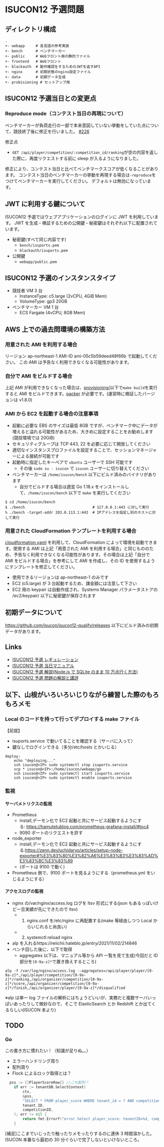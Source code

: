 # ISUCON12 予選問題

## ディレクトリ構成

```
.
+- webapp     # 各言語の参考実装
+- bench      # ベンチマーカー
+- public     # Webフロント用の静的ファイル
+- frontend   # Webフロント
+- blackauth  # 動作確認をするためのJWTを返すAPI
+- nginx      # 初期状態のnginx設定ファイル
+- data       # 初期データ生成
+- probisioning # セットアップ用
```

## ISUCON12 予選当日との変更点

### Reproduce mode（コンテスト当日の再現について）

ベンチマーカーが負荷走行の一部で本来意図していない挙動をしていた点について、競技終了後に修正を行いました。
[#226](https://github.com/isucon/isucon12-qualify/pull/226)

修正点

- `GET /api/player/competition/:competition_id/ranking`が空の内容を返した際に、再度リクエストする前に sleep が入るようになりました。

修正により、コンテスト当日と比べてベンチマークスコアが低くなることがあります。
コンテスト当日のベンチマーカーの挙動を再現する場合は`-reproduce`をつけてベンチマーカーを実行してください。
デフォルトは無効になっています。

## JWT に利用する鍵について

ISUCON12 予選ではウェブアプリケーションのログインに JWT を利用しています。 JWT を生成・検証するための公開鍵・秘密鍵はそれぞれ以下に配置されています。

- 秘密鍵(すべて同じ内容です)
  - `bench/isuports.pem`
  - `blackauth/isuports.pem`
- 公開鍵
  - `webapp/public.pem`

## ISUCON12 予選のインスタンスタイプ

- 競技者 VM 3 台
  - InstanceType: c5.large (2vCPU, 4GiB Mem)
  - VolumeType: gp3 20GB
- ベンチマーカー VM 1 台
  - ECS Fargate (4vCPU, 8GB Mem)

## AWS 上での過去問環境の構築方法

### 用意された AMI を利用する場合

リージョン ap-northeast-1 AMI-ID ami-05c5b59deed48f66b で起動してください。
この AMI は予告なく利用できなくなる可能性があります。

### 自分で AMI をビルドする場合

上記 AMI が利用できなくなった場合は、[provisioning/](provisioning/)以下で`make build`を実行すると AMI をビルドできます。[packer](https://www.packer.io/) が必要です。(運営時に検証したバージョンは v1.8.0)

### AMI から EC2 を起動する場合の注意事項

- 起動に必要な EBS のサイズは最低 8GB ですが、ベンチマーク中にデータが増えると溢れる可能性があるため、大きめに設定することをお勧めします(競技環境では 20GiB)
- セキュリティグループは TCP 443, 22 を必要に応じて開放してください
- 適切なインスタンスプロファイルを設定することで、セッションマネージャーによる接続が可能です
- 起動時に指定したキーペアで `ubuntu` ユーザーで SSH 可能です
  - その後 `sudo su - isucon` で `isucon` ユーザーに切り替えてください
- ベンチマーカーは `/home/isucon/bench` 以下にビルド済みのバイナリがあります
  - 自分でビルドする場合は適宜 Go 1.18.x をインストールして、`/home/isucon/bench` 以下で `make` を実行してください

```console
$ cd /home/isucon/bench
$ ./bench                               # 127.0.0.1:443 に対して実行
% ./bench -target-addr 203.0.113.1:443  # IPアドレスを指定し別のホストに対して実行
```

### 用意された CloudFormation テンプレートを利用する場合

[cloudformation.yaml](cloudformation.yaml) を利用して、CloudFormation によって環境を起動できます。使用する AMI は上記「用意された AMI を利用する場合」と同じもののため、予告なく利用できなくなる可能性があります。その場合は上記「自分で AMI をビルドする場合」を参考にして AMI を作成し、その ID を使用するようにテンプレートを修正してください。

- 使用できるリージョンは ap-northeast-1 のみです
- EC2 (c5.large) が 3 台起動するため、課金額には注意して下さい
- EC2 用の keypair は自動作成され、Systems Manager パラメータストアの /ec2/keypair/ 以下に秘密鍵が保存されます

## 初期データについて

https://github.com/isucon/isucon12-qualify/releases 以下にビルド済みの初期データがあります。

## Links

- [ISUCON12 予選 レギュレーション](https://isucon.net/archives/56671734.html)
- [ISUCON12 予選 当日マニュアル](https://gist.github.com/mackee/4320c18919c8f6f1867849378a17e651)
- [ISUCON12 予選 解説(Node.js で SQLite のまま 10 万点行く方法)](https://isucon.net/archives/56842718.html)
- [ISUCON12 予選 問題の解説と講評](https://isucon.net/archives/56850281.html)

## 以下、山根がいろいろいじりながら練習した際のもろもろメモ

### Local のコードを持って行ってデプロイする make ファイル

【前提】

- isuports.service で動いてることを確認する（サーバに入って）
- 鍵なしでログインできる（多分/etc/hosts とかいじる）

```
deploy:
    echo "deploying..."
	ssh isucon@<IP> sudo systemctl stop isuports.service
	scp * isucon@<IP>:/home/isucon/webapp/go
	ssh isucon@<IP> sudo systemctl start isuports.service
	ssh isucon@<IP> sudo systemctl enable isuports.service
```

### 監視

#### サーバメトリクスの監視

- Prometheus
  - install,デーモン化で EC2 起動と共にサービス起動するようにする: https://hamutetublog.com/prometheus-grafana-install/#toc4
  - 9090 ポートのリクエストを許す
- node_exporter
  - install,デーモン化で EC2 起動と共にサービス起動するようにする:https://zenn.dev/uchidaryo/articles/setup-node-exporter#%E3%83%80%E3%82%A6%E3%83%B3%E3%83%AD%E3%83%BC%E3%83%89
  - (ポートは 9100 で動く)
- Prometheus 側で、9100 ポートを見るようにする（prometheus.yml をいじるようにする）

#### アクセスログの監視

- nginx の/var/nginx/access.log ログを ltsv 形式にする(json もあるっぽいけど一旦実績が先にできたので ltsv)
  - 1. nginx.conf を/etc/nginx に再配置する(make 等経由しつつ Local からいじれると尚良い)
  - 2. systemctl reload nginx
- alp を入れるhttps://reiichii.hateblo.jp/entry/2021/11/02/214846
- ベンチ回した後に、以下で取得
  - aggregates 以下は、マニュアル等から API 一覧を見て生成(今回だと ID 部分を`[0-9a-z]*`で置き換えするところ)

```
alp -f /var/log/nginx/access.log --aggregates=/api/player/player/[0-9a-z]*,/api/player/competition/[0-9a-z]*/ranking,/api/organizer/competition/[0-9a-z]*/score,/api/organizer/competition/[0-9a-z]*/finish,/api/organizer/player/[0-9a-z]*/disqualified
```

※alp は単一 log ファイルの解析にはちょうどいいが、実務だと複数サーバいっぱいあったりして微妙なので、そこで ElasticSearch とか Redshift とか出てくるらしい(ISUCON 本より)

## TODO

### Go

この書き方に慣れたい！（知識が足りぬ。。）

- エラーハンドリング周り
- 配列周り
- Flock によるロック取得とは？

```Go
  pss := []PlayerScoreRow{} //これ配列？
	if err := tenantDB.SelectContext(
		ctx,
		&pss,
		"SELECT * FROM player_score WHERE tenant_id = ? AND competition_id = ? ORDER BY row_num DESC",
		tenant.ID,
		competitionID,
	); err != nil {
		return fmt.Errorf("error Select player_score: tenantID=%d, competitionID=%s, %w", tenant.ID, competitionID, err)
	}
```

[補足]ここまでいじったり触ったりメモったりするのに連休 3 時間溶かした。ISUCON 本番なら最初の 30 分ぐらいで完了しないといけないところ。
